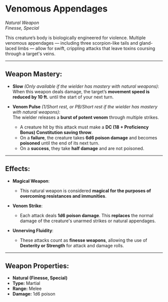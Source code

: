 # **Venomous Appendages**

_Natural Weapon_  
_Finesse, Special_

This creature’s body is biologically engineered for violence. Multiple venomous appendages — including three scorpion-like tails and gland-laced limbs — allow for swift, crippling attacks that leave toxins coursing through a target's veins.

---

## **Weapon Mastery:**

- **Slow** _(Only available if the wielder has mastery with natural weapons)_:  
  When this weapon deals damage, the target’s **movement speed is reduced by 10 ft.** until the start of your next turn.

- **Venom Pulse** _(1/Short rest, or PB/Short rest if the wielder has mastery with natural weapons)_:  
  The wielder releases a **burst of potent venom** through multiple strikes.
  - A creature hit by this attack must make a **DC (18 + Proficiency Bonus) Constitution saving throw**.
  - On a **failure**, the creature takes **6d6 poison damage** and becomes **poisoned** until the end of its next turn.
  - On a **success**, they take **half damage** and are not poisoned.

---

## **Effects:**

- **Magical Weapon**:

  - This natural weapon is considered **magical for the purposes of overcoming resistances and immunities**.

- **Venom Strike**:

  - Each attack deals **1d6 poison damage**. This **replaces** the normal damage of the creature's unarmed strikes or natural appendages.

- **Unnerving Fluidity**:
  - These attacks count as **finesse weapons**, allowing the use of **Dexterity or Strength** for attack and damage rolls.

---

## **Weapon Properties:**

- **Natural (Finesse, Special)**
- **Type:** Martial
- **Range:** Melee
- **Damage:** 1d6 poison
